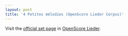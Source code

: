 ```yaml
---
layout: post
title: '4 Petites mélodies (OpenScore Lieder Corpus)'
---
```


Visit the [official set page] in [OpenScore Lieder].

[official set page]: https://musescore.com/openscore-lieder-corpus/sets/5110243
[OpenScore Lieder]: https://musescore.com/openscore-lieder-corpus

